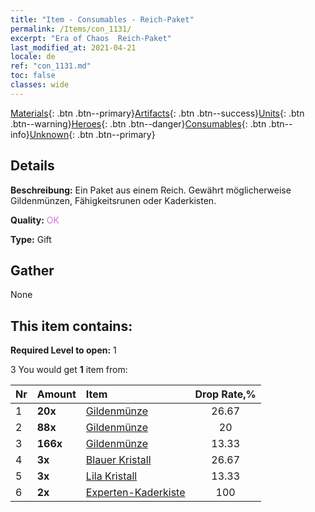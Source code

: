 ```yaml
---
title: "Item - Consumables - Reich-Paket"
permalink: /Items/con_1131/
excerpt: "Era of Chaos  Reich-Paket"
last_modified_at: 2021-04-21
locale: de
ref: "con_1131.md"
toc: false
classes: wide
---
```

 [Materials](/de/Items/){: .btn .btn--primary}[Artifacts](/de/Items/Artifacts/){: .btn .btn--success}[Units](/de/Items/Units/){: .btn .btn--warning}[Heroes](/de/Items/Heroes/){: .btn .btn--danger}[Consumables](/de/Items/Consumables/){: .btn .btn--info}[Unknown](/de/Items/Unknown/){: .btn .btn--primary}

## Details
 **Beschreibung:** Ein Paket aus einem Reich. Gewährt möglicherweise Gildenmünzen, Fähigkeitsrunen oder Kaderkisten.

 **Quality:** <span style="color: #DA70D6">OK</span>

 **Type:** Gift

## Gather

  None

## This item contains:

 **Required Level to open:** 1

 3 You would get **1** item  from:

  | Nr | Amount |     Item    | Drop Rate,% |
  |:---|:-------|:------------|:---------:|
  | 1 |  **20x** | [Gildenmünze](/de/Items/con_896/) | 26.67 | 
  | 2 |  **88x** | [Gildenmünze](/de/Items/con_896/) | 20 | 
  | 3 |  **166x** | [Gildenmünze](/de/Items/con_896/) | 13.33 | 
  | 4 |  **3x** | [Blauer Kristall](/de/Items/con_716/) | 26.67 | 
  | 5 |  **3x** | [Lila Kristall](/de/Items/con_720/) | 13.33 | 
  | 6 |  **2x** | [Experten-Kaderkiste](/de/Items/con_760/) | 100 | 
